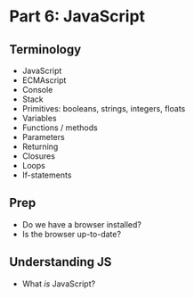 # Part 6: JavaScript

## Terminology
- JavaScript
- ECMAscript
- Console
- Stack
- Primitives: booleans, strings, integers, floats
- Variables
- Functions / methods
- Parameters
- Returning
- Closures
- Loops
- If-statements

## Prep
* Do we have a browser installed?
* Is the browser up-to-date?

## Understanding JS
* What _is_ JavaScript?